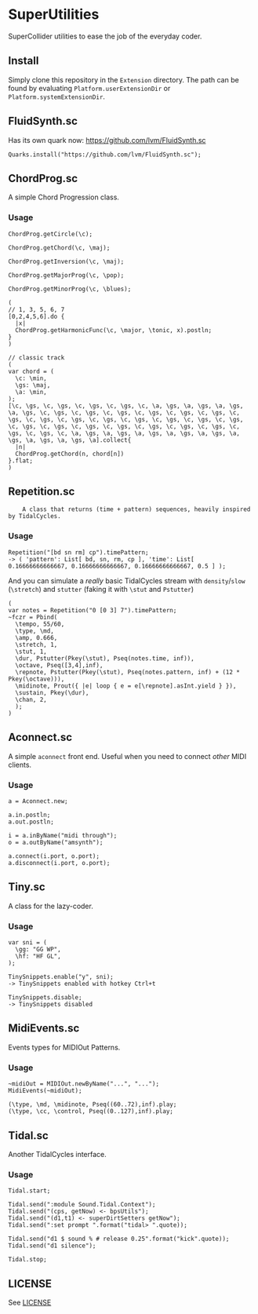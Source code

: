 # SuperUtilities

SuperCollider utilities to ease the job of the everyday coder.

## Install

Simply clone this repository in the `Extension` directory.
The path can be found by evaluating `Platform.userExtensionDir` or `Platform.systemExtensionDir`.


## FluidSynth.sc

Has its own quark now: https://github.com/lvm/FluidSynth.sc

```
Quarks.install("https://github.com/lvm/FluidSynth.sc");
```

## ChordProg.sc

A simple Chord Progression class.

### Usage

```
ChordProg.getCircle(\c);

ChordProg.getChord(\c, \maj);

ChordProg.getInversion(\c, \maj);

ChordProg.getMajorProg(\c, \pop);

ChordProg.getMinorProg(\c, \blues);

(
// 1, 3, 5, 6, 7
[0,2,4,5,6].do { 
  |x|
  ChordProg.getHarmonicFunc(\c, \major, \tonic, x).postln;
}
)

// classic track
(
var chord = (
  \c: \min,
  \gs: \maj,
  \a: \min,
);
[\c, \gs, \c, \gs, \c, \gs, \c, \gs, \c, \a, \gs, \a, \gs, \a, \gs, \a, \gs, \c, \gs, \c, \gs, \c, \gs, \c, \gs, \c, \gs, \c, \gs, \c, \gs, \c, \gs, \c, \gs, \c, \gs, \c, \gs, \c, \gs, \c, \gs, \c, \gs, \c, \gs, \c, \gs, \c, \gs, \c, \gs, \c, \gs, \c, \gs, \c, \gs, \c, \gs, \c, \gs, \c, \a, \gs, \a, \gs, \a, \gs, \a, \gs, \a, \gs, \a, \gs, \a, \gs, \a, \gs, \a].collect{ 
  |n|
  ChordProg.getChord(n, chord[n])
}.flat;
)

```

## Repetition.sc

        A class that returns (time + pattern) sequences, heavily inspired by TidalCycles.

### Usage

```       
Repetition("[bd sn rm] cp").timePattern;        
-> ( 'pattern': List[ bd, sn, rm, cp ], 'time': List[ 0.16666666666667, 0.16666666666667, 0.16666666666667, 0.5 ] );
```

And you can simulate a *really* basic TidalCycles stream with `density`/`slow` (`\stretch`) and `stutter` (faking it with `\stut` and `Pstutter`)  

```        
(        
var notes = Repetition("0 [0 3] 7").timePattern;
~fczr = Pbind(
  \tempo, 55/60,
  \type, \md,
  \amp, 0.666,
  \stretch, 1,
  \stut, 1,
  \dur, Pstutter(Pkey(\stut), Pseq(notes.time, inf)),
  \octave, Pseq([3,4],inf),
  \repnote, Pstutter(Pkey(\stut), Pseq(notes.pattern, inf) + (12 * Pkey(\octave))),
  \midinote, Prout({ |e| loop { e = e[\repnote].asInt.yield } }),
  \sustain, Pkey(\dur),
  \chan, 2,      
  );     
)
```

## Aconnect.sc

A simple `aconnect` front end. Useful when you need to connect _other_ MIDI clients.

### Usage

```
a = Aconnect.new;

a.in.postln;
a.out.postln;

i = a.inByName("midi through");
o = a.outByName("amsynth");

a.connect(i.port, o.port);
a.disconnect(i.port, o.port);
```


## Tiny.sc

A class for the lazy-coder.

### Usage

```
var sni = (
  \gg: "GG WP",
  \hf: "HF GL",
);
```

```
TinySnippets.enable("y", sni);
-> TinySnippets enabled with hotkey Ctrl+t
```

```
TinySnippets.disable;
-> TinySnippets disabled
```

## MidiEvents.sc
Events types for MIDIOut Patterns.

### Usage

```
~midiOut = MIDIOut.newByName("...", "...");
MidiEvents(~midiOut);
        
(\type, \md, \midinote, Pseq((60..72),inf).play;
(\type, \cc, \control, Pseq((0..127),inf).play;
```        

## Tidal.sc

Another TidalCycles interface.

### Usage

```
Tidal.start;

Tidal.send(":module Sound.Tidal.Context");
Tidal.send("(cps, getNow) <- bpsUtils");
Tidal.send("(d1,t1) <- superDirtSetters getNow");
Tidal.send(":set prompt ".format("tidal> ".quote));

Tidal.send("d1 $ sound % # release 0.25".format("kick".quote));
Tidal.send("d1 silence");

Tidal.stop;
```

## LICENSE

See [LICENSE](LICENSE)
